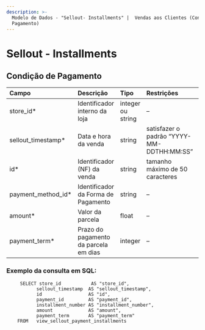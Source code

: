 ```yaml
---
description: >-
  Modelo de Dados - "Sellout- Installments" |  Vendas aos Clientes (Condição de
  Pagamento)
---
```


# Sellout - Installments

## Condição de Pagamento <a id="forma-de-pagamento"></a>

| Campo | Descrição | Tipo | Restrições | Exemplo |
| :--- | :--- | :--- | :--- | :--- |
| store\_id\* | Identificador interno da loja | integer ou string | – | 1 |
| sellout\_timestamp\* | Data e hora da venda | string | satisfazer o padrão “YYYY-MM-DDTHH:MM:SS” | “2017-08-20T14:55:08” |
| id\* | Identificador \(NF\) da venda | string | tamanho máximo de 50 caracteres | “RCNTH345987” |
| payment\_method\_id\* | Identificador da Forma de Pagamento | string | – | – |
| amount\* | Valor da parcela | float | – | 129.9 |
| payment\_term\* | Prazo do pagamento da parcela em dias | integer | – | 30 |

### Exemplo da consulta em SQL:

```text
     SELECT store_id           AS "store_id", 
           sellout_timestamp  AS "sellout_timestamp", 
           id                 AS "id", 
           payment_id         AS "payment_id", 
           installment_number AS "installment_number", 
           amount             AS "amount", 
           payment_term       AS "payment_term" 
    FROM   view_sellout_payment_installments 
```

